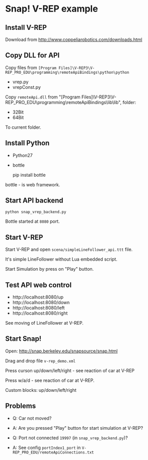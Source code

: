 Snap! V-REP example
===================

Install V-REP
-------------

Download from http://www.coppeliarobotics.com/downloads.html


Copy DLL for API
----------------

Copy files from `[Program Files]\V-REP3\V-REP_PRO_EDU\programming\remoteApiBindings\python\python`


* vrep.py
* vrepConst.py

Copy `remoteApi.dll` from "[Program Files]\V-REP3\V-REP_PRO_EDU\programming\remoteApiBindings\lib\lib\", folder:

* 32Bit
* 64Bit

To current folder.


Install Python
--------------

* Python27
* bottle

    pip install bottle

bottle - is web framework.


Start API backend
-----------------

    python snap_vrep_backend.py 

Bottle started at `8080` port.

Start V-REP
-----------

Start V-REP and open `scena/simpleLineFollower_api.ttt` file.

It's simple LineFollower without Lua embedded script.

Start Simulation by press on "Play" button.

Test API web control
--------------------

* http://localhost:8080/up
* http://localhost:8080/down
* http://localhost:8080/left
* http://localhost:8080/right


See moving of LineFollower at V-REP.


Start Snap!
-----------

Open: http://snap.berkeley.edu/snapsource/snap.html

Drag and drop file `v-rep_demo.xml`

Press curson up/down/left/right - see reaction of car at V-REP

Press w/a/d - see reaction of car at V-REP.

Custom blocks: up/down/left/right



Problems
--------

* Q: Car not moved? 
* A: Are you pressed "Play" button for start simulation at V-REP?

* Q: Port not connected `19997` (in `snap_vrep_backend.py`)?
* A: See config `portIndex1_port` in `V-REP_PRO_EDU/remoteApiConnections.txt`